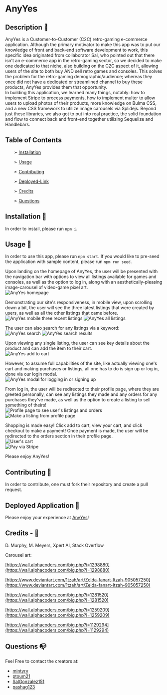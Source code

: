 
# AnyYes


## Description 📰

AnyYes is a Customer-to-Customer (C2C) retro-gaming e-commerce application. Although the primary motivator to make this app was to put our knowledge of front and back-end software development to work, this specific idea originated from collaborator Sal, who pointed out that there isn't an e-commerce app in the retro-gaming sector, so we decided to make one dedicated to that niche, also building on the C2C aspect of it, allowing users of the site to both buy AND sell retro games and consoles. This solves the problem for the retro-gaming demographic/audience; whereas they once did not have a dedicated or streamlined channel to buy these products, AnyYes provides them that opportunity.  
In building this application, we learned many things, notably: how to implement Stripe to process payments, how to implement multer to allow users to upload photos of their products, more knowledge on Bulma CSS, and a new CSS framework to utilize image carousels via Splidejs. Beyond just these libraries, we also got to put into real practice, the solid foundation and flow to connect back and front-end together utilizing Sequelize and Handlebars.

## Table of Contents

&nbsp;&nbsp;&nbsp;&nbsp;&nbsp;&nbsp; ➣ [Installation](#Installation)

&nbsp;&nbsp;&nbsp;&nbsp;&nbsp;&nbsp; ➣ [Usage](#Usage)


&nbsp;&nbsp;&nbsp;&nbsp;&nbsp;&nbsp; ➣ [Contributing](#Contributing)

&nbsp;&nbsp;&nbsp;&nbsp;&nbsp;&nbsp; ➣ [Deployed-Link](#Deployed-Application)

&nbsp;&nbsp;&nbsp;&nbsp;&nbsp;&nbsp; ➣ [Credits](#Credits)

&nbsp;&nbsp;&nbsp;&nbsp;&nbsp;&nbsp; ➣ [Questions](#Questions)


<a id="Installation"></a>
## Installation 🔌

In order to install, please run `npm i`.


<a id="Usage"></a>
## Usage 🧮

In order to use this app, please run `npm start`.
If you would like to pre-seed the application with sample content, please run `npm run seed`.

Upon landing on the homepage of AnyYes, the user will be presented with the navigation bar with options to view all listings available for games and consoles, as well as the option to log in, along with an aesthetically-pleasing image-carousel of video-game pixel art.  
![AnyYes homepage](./public/photos/AY-home.png)

Demonstrating our site's responsiveness, in mobile view, upon scrolling down a bit, the user will see the three latest listings that were created by users, as well as all the other listings that came before.  
![AnyYes mobile three recent listings](./public/photos/AY-listings.png)
![AnyYes all listings](./public/photos/AY-fulllistings.png)

The user can also search for any listings via a keyword:  
![AnyYes search](./public/photos/AY-searchbar.png)
![AnyYes search results](./public/photos/AY_searchresults.png)

Upon viewing any single listing, the user can see key details about the product and can add the item to their cart.  
![AnyYes add to cart](./public/photos/AY-individual-addcart.png)


However, to assume full capabilities of the site, like actually viewing one's cart and making purchases or listings, all one has to do is sign up or log in, done via our login modal.  
![AnyYes modal for logging in or signing up](./public/photos/AY-login.png)

From log in, the user will be redirected to their profile page, where they are greeted personally, can see any listings they made and any orders for any purchases they've made, as well as the option to create a listing to sell something of theirs!  
![Profile page to see user's listings and orders](./public/photos/AY_profile.png)  
![Make a listing from profile page](./public/photos/AY_addlisting.png)  

Shopping is made easy! Click add to cart, view your cart, and click checkout to make a payment!
Once payment is made, the user will be redirected to the orders section in their profile page.  
![User's cart](./public/photos/AY_cart.png)  
![Pay via Stripe](./public/photos/AY-stripe.png)  

Please enjoy AnyYes!


<a id="Contributing"></a>
## Contributing 🍴

In order to contribute, one must fork their repository and create a pull request.


<a id="Deployed-Application"></a>
## Deployed Application 📲
Please enjoy your experience at [AnyYes](https://anyyes-3bf9b8d1cf29.herokuapp.com/)!

<a id="Credits"></a>
## Credits - 🤝
D. Murphy, M. Meyers, Xpert AI, Stack Overflow

Carousel art:

[https://wall.alphacoders.com/big.php?i=1298880](https://wall.alphacoders.com/big.php?i=1298880)

[https://www.deviantart.com/1tzah/art/Zelda-fanart-Itzah-905057250](https://www.deviantart.com/1tzah/art/Zelda-fanart-Itzah-905057250)

[https://wall.alphacoders.com/big.php?i=1281520](https://wall.alphacoders.com/big.php?i=1281520)

[https://wall.alphacoders.com/big.php?i=1259209](https://wall.alphacoders.com/big.php?i=1259209)

[https://wall.alphacoders.com/big.php?i=1129294](https://wall.alphacoders.com/big.php?i=1129294)

<a id="Questions"></a>
## Questions 📭

Feel Free to contact the creators at:

- [mintyry](https://github.com/mintyry)
- [ptoum21](https://github.com/ptoum21)
- [SalGonzalez151](https://github.com/SalGonzalez151)
- [pashag123](https://github.com/pashag123)
